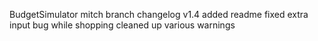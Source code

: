 BudgetSimulator mitch branch changelog
v1.4
    added readme
    fixed extra input bug while shopping
    cleaned up various warnings